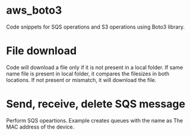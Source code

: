 # aws_boto3
Code snippets for SQS operations and S3 operations using Boto3 library.

# File download 
Code will download a file only if it is not present in a local folder. If same name file is present in local folder, it compares the filesizes in both locations. If not present or mismatch, it will download the file.

# Send, receive, delete SQS message 
Perform SQS opeartions. Example creates queues with the name as The MAC address of the device. 
